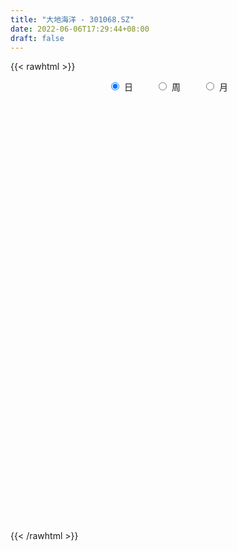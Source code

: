 ```yaml
---
title: "大地海洋 - 301068.SZ"
date: 2022-06-06T17:29:44+08:00
draft: false
---
```

{{< rawhtml >}}
    <div style="text-align: center">
        <label style="padding: 1rem;"><input style="margin-right: .5rem" type="radio" name="period" value="D" checked onclick="period_change(this)">日</label>
        <label style="padding: 1rem;"><input style="margin-right: .5rem" type="radio" name="period" value="W" onclick="period_change(this)">周</label>
        <label style="padding: 1rem;"><input style="margin-right: .5rem" type="radio" name="period" value="M" onclick="period_change(this)">月</label>
    </div>
    <div id="chart" style="height: 700px;"></div> 
    <script type="text/javascript">
        const D_v = [119397.33,87271.47,68967.44,62464.26,51916.36,39384.75,45348.56,45489.48,73780.84,56624.64,41861.44,32268.19,32357.58,26994.11,22027.19,27668.55,52796.64,38732.71,21372.43,16151.55,24221.53,22186.23,23438.37,21997.12,31447.99,33512.64,24855.85,40760.64,53987.56,69439.76,54622.84,30143.9,30093.05,30705.16,31530.84,33234.19,30632.75,34894.59,43031.49,32450.98,29248.18,24582.03,27864.67,16895.7,19085.38,9589.1,11204.92,10698.78,13734.86,11358.16,10038.83,15876.08,50258.63,79539.94,41841.14,29044.6,36438.4,27818.99,31028.59,16375.84,14502.88,15339.53,14261.33,25270.81,36837.49,31752.56,23422.35,27063.82,58344.51,55492.56,44330.12,40045.1,20647.23,27361.95,30120.78,23077.44,19826.09,19157.0,19857.62,19829.63,39434.7,47254.57,45356.77,35994.37,28903.74,19677.61,35669.33,24606.25,23614.99,20835.48,15825.53,21870.22,14656.31,10534.54,11902.92,13585.76,14520.64,11883.0,12209.15,15298.63,14239.34,12549.0,8036.73,12981.26,10765.92,8682.79,7850.18,7879.0,12322.25,9759.21,11362.17,18682.89,22760.56,21920.74,17441.0,13562.15,11405.43,7737.85,9046.21,6519.94,8753.14,7468.3,6291.44,11401.12,8006.3,6100.9,12689.57,9103.65,7077.59,12477.49,9642.91,9106.31,6737.63,10958.2,10493.12,9233.99,7220.44,6932.87,4401.65,5378.36,5828.79,3930.58,4770.18,5091.9,11618.37,10237.06,6358.78,5774.0,3904.23,5063.84,6468.76,6392.56,13648.34]
const D_histogram = [0.0,-0.3458917379,-0.6158833646,-0.7314858828,-0.8689519938,-0.917761274,-0.8552976125,-0.7244152789,-0.4780018765,-0.3286334028,-0.2918442952,-0.2968868249,-0.3189113152,-0.3420402263,-0.3281314406,-0.2590805557,-0.1087191581,-0.1594499588,-0.1494037706,-0.1231478653,-0.1573889759,-0.1067793627,-0.0385818124,0.0365142468,0.1234014544,0.2460282827,0.3381182458,0.4533333932,0.6219186693,0.8232729604,0.7213043055,0.6633018379,0.621621778,0.5909404229,0.598046816,0.6341221823,0.6014171769,0.5865724468,0.5479019208,0.5371958992,0.432949778,0.4175040753,0.2648455229,0.0974012553,-0.1090453022,-0.2350549678,-0.289467089,-0.2859184795,-0.2570627444,-0.22667347,-0.1791686548,-0.1121690668,0.3052173955,0.4142079248,0.4802357837,0.4509619652,0.43840467,0.3038814649,0.0680010564,-0.0756080873,-0.1581500715,-0.2104924329,-0.2304718015,-0.1590327764,-0.0279333672,0.0635518028,0.1150560577,0.18512577,0.3361271556,0.5483184012,0.4929278679,0.1586451754,-0.1322540116,-0.1270542829,-0.0262313921,0.0048562838,0.0122925479,-0.0752853529,-0.0632149763,-0.024913551,0.1293480319,0.2585650083,0.3908866634,0.4445747045,0.3717587149,0.331750476,0.2983304318,0.3154222603,0.3472428197,0.3137215792,0.2466693347,0.0830575602,-0.086101468,-0.2075539107,-0.3548063053,-0.5371433162,-0.6036908681,-0.7127765722,-0.8673465933,-1.0409838054,-1.0555528418,-1.0042657208,-0.8872119782,-0.6947604082,-0.5586443894,-0.4726350388,-0.4367793378,-0.4300521962,-0.4422310965,-0.4537645626,-0.4581492453,-0.3482891134,-0.1788077165,-0.1074309725,-0.0225454279,-0.0325086626,-0.075797826,-0.0379774324,-0.0769359867,-0.0756466276,-0.1249688523,-0.1061402064,-0.0383210859,0.051631053,0.0695741887,0.0291589376,-0.0674800503,-0.196053741,-0.200248616,-0.2815240494,-0.2594292139,-0.1590709666,-0.0668876034,0.0442098955,0.1618759071,0.2120277236,0.2633375498,0.2922997729,0.2954978439,0.2695809398,0.2638119325,0.2588851972,0.2662799537,0.2906138575,0.1998206317,0.2090125065,0.1931228475,0.1644580717,0.1455065146,0.1530883236,0.1720871259,0.1923864718,0.258585255]
const D_fast = [0.0,-0.4323646724,-0.8563271402,-1.1548011291,-1.5095052385,-1.7877548373,-1.9391155789,-1.989337065,-1.8624241317,-1.7952140087,-1.8313859749,-1.9106502108,-2.0124025299,-2.1210414976,-2.189165572,-2.1848848261,-2.061703218,-2.1522965084,-2.1796012628,-2.1841323238,-2.2577206785,-2.2338059059,-2.1752538088,-2.0910291878,-1.9732916166,-1.7891577176,-1.6125381931,-1.3839896973,-1.059924754,-0.6527522228,-0.5743948012,-0.4665718094,-0.3528464248,-0.2357926742,-0.079174577,0.1154313347,0.2330806236,0.3648790053,0.4631839595,0.5867769126,0.5907682359,0.6796985521,0.5932513804,0.4501574267,0.2164495436,0.0316761361,-0.0951027574,-0.1630337678,-0.1984437189,-0.2247228119,-0.2220101604,-0.1830528391,0.3106379721,0.5231804826,0.7092672874,0.7927339602,0.8897778325,0.8312249936,0.6123448492,0.4498336837,0.3277541816,0.222788712,0.145191393,0.1768722241,0.3009882914,0.4083614121,0.4886296814,0.6049808363,0.8400140107,1.1892848567,1.2571262903,0.9625048917,0.6385422017,0.6119783597,0.7062434025,0.7385451493,0.7490545504,0.6426553114,0.6389219439,0.6709949815,0.8575935723,1.0514518008,1.2814951217,1.446326839,1.4664505281,1.5093799082,1.550542472,1.6464898655,1.7651211299,1.8100302842,1.8046453734,1.6617979888,1.4711135937,1.2977726733,1.0618187024,0.7451958625,0.5277255935,0.2404457463,-0.1309609231,-0.5648440866,-0.8433013333,-1.0430806425,-1.1478298946,-1.1290684266,-1.1326135052,-1.1647629143,-1.2381020477,-1.3388879552,-1.4616246296,-1.5865992363,-1.7055212303,-1.6827333768,-1.557953909,-1.5134349082,-1.4341857205,-1.4522761209,-1.5145147408,-1.4861887053,-1.5443812563,-1.562003554,-1.6425679918,-1.6502743976,-1.5920355486,-1.4891756463,-1.4538389635,-1.4869644801,-1.6004734806,-1.7780606066,-1.8323176356,-1.9839740814,-2.0267365493,-1.9661460436,-1.8906845814,-1.7685346086,-1.6103996202,-1.5072408728,-1.3900966592,-1.2880594928,-1.2109869608,-1.1695086299,-1.1093246541,-1.0495300901,-0.9755653452,-0.878577977,-0.919416045,-0.8579710435,-0.8255799907,-0.8131302485,-0.795705177,-0.749851287,-0.6878307033,-0.6194347394,-0.4885896424]
const D_slow = [0.0,-0.0864729345,-0.2404437756,-0.4233152463,-0.6405532448,-0.8699935633,-1.0838179664,-1.2649217861,-1.3844222552,-1.4665806059,-1.5395416797,-1.6137633859,-1.6934912147,-1.7790012713,-1.8610341314,-1.9258042704,-1.9529840599,-1.9928465496,-2.0301974922,-2.0609844586,-2.1003317025,-2.1270265432,-2.1366719963,-2.1275434346,-2.096693071,-2.0351860003,-1.9506564389,-1.8373230906,-1.6818434232,-1.4760251832,-1.2956991068,-1.1298736473,-0.9744682028,-0.8267330971,-0.6772213931,-0.5186908475,-0.3683365533,-0.2216934416,-0.0847179614,0.0495810134,0.1578184579,0.2621944768,0.3284058575,0.3527561713,0.3254948458,0.2667311038,0.1943643316,0.1228847117,0.0586190256,0.0019506581,-0.0428415056,-0.0708837723,0.0054205766,0.1089725578,0.2290315037,0.341771995,0.4513731625,0.5273435287,0.5443437928,0.525441771,0.4859042531,0.4332811449,0.3756631945,0.3359050004,0.3289216586,0.3448096093,0.3735736238,0.4198550663,0.5038868551,0.6409664554,0.7641984224,0.8038597163,0.7707962134,0.7390326426,0.7324747946,0.7336888655,0.7367620025,0.7179406643,0.7021369202,0.6959085325,0.7282455404,0.7928867925,0.8906084584,1.0017521345,1.0946918132,1.1776294322,1.2522120402,1.3310676052,1.4178783102,1.496308705,1.5579760386,1.5787404287,1.5572150617,1.505326584,1.4166250077,1.2823391787,1.1314164616,0.9532223186,0.7363856702,0.4761397189,0.2122515084,-0.0388149218,-0.2606179163,-0.4343080184,-0.5739691157,-0.6921278754,-0.8013227099,-0.908835759,-1.0193935331,-1.1328346737,-1.247371985,-1.3344442634,-1.3791461925,-1.4060039357,-1.4116402926,-1.4197674583,-1.4387169148,-1.4482112729,-1.4674452696,-1.4863569265,-1.5175991395,-1.5441341911,-1.5537144626,-1.5408066994,-1.5234131522,-1.5161234178,-1.5329934303,-1.5820068656,-1.6320690196,-1.702450032,-1.7673073354,-1.8070750771,-1.8237969779,-1.8127445041,-1.7722755273,-1.7192685964,-1.6534342089,-1.5803592657,-1.5064848047,-1.4390895698,-1.3731365866,-1.3084152873,-1.2418452989,-1.1691918345,-1.1192366766,-1.06698355,-1.0187028381,-0.9775883202,-0.9412116916,-0.9029396107,-0.8599178292,-0.8118212112,-0.7471748975]
const D_data = [['2021-09-28', 33.18, 36.13, 33.18, 43.98],['2021-09-29', 32.0, 30.71, 30.66, 35.85],['2021-09-30', 29.95, 29.58, 29.01, 31.15],['2021-10-08', 30.2, 29.88, 29.59, 32.15],['2021-10-11', 29.0, 28.2, 27.8, 29.0],['2021-10-12', 27.93, 27.98, 27.21, 28.32],['2021-10-13', 27.58, 28.56, 27.58, 28.98],['2021-10-14', 28.0, 29.14, 27.99, 29.8],['2021-10-15', 29.0, 30.94, 27.91, 32.97],['2021-10-18', 30.16, 30.27, 29.65, 31.89],['2021-10-19', 30.04, 28.9, 28.82, 30.09],['2021-10-20', 28.6, 28.0, 27.95, 28.77],['2021-10-21', 27.0, 27.23, 26.71, 27.39],['2021-10-22', 27.08, 26.58, 26.56, 27.67],['2021-10-25', 26.3, 26.49, 26.07, 26.78],['2021-10-26', 26.4, 26.9, 26.21, 27.0],['2021-10-27', 27.23, 28.09, 26.82, 28.81],['2021-10-28', 27.39, 25.45, 25.33, 27.5],['2021-10-29', 25.2, 25.69, 25.05, 26.0],['2021-11-01', 25.69, 25.59, 25.2, 25.83],['2021-11-02', 25.4, 24.4, 24.27, 25.8],['2021-11-03', 24.5, 25.1, 24.0, 25.1],['2021-11-04', 25.1, 25.28, 25.1, 25.88],['2021-11-05', 25.1, 25.45, 25.1, 25.86],['2021-11-08', 26.53, 25.8, 25.59, 26.99],['2021-11-09', 25.52, 26.67, 25.51, 26.71],['2021-11-10', 26.43, 26.82, 25.98, 26.9],['2021-11-11', 26.71, 27.72, 26.71, 28.24],['2021-11-12', 27.41, 29.34, 27.04, 29.71],['2021-11-15', 32.4, 31.11, 30.0, 33.51],['2021-11-16', 30.85, 28.0, 27.9, 31.3],['2021-11-17', 27.88, 28.5, 27.88, 28.82],['2021-11-18', 28.11, 28.8, 27.85, 29.08],['2021-11-19', 28.54, 29.1, 28.0, 29.5],['2021-11-22', 28.74, 29.88, 28.6, 30.24],['2021-11-23', 29.77, 30.77, 29.5, 30.8],['2021-11-24', 30.53, 30.35, 29.88, 30.93],['2021-11-25', 30.22, 30.88, 29.11, 31.1],['2021-11-26', 30.52, 30.87, 30.3, 32.35],['2021-11-29', 30.28, 31.52, 29.8, 31.68],['2021-11-30', 31.8, 30.44, 30.21, 31.98],['2021-12-01', 30.23, 31.6, 30.05, 31.6],['2021-12-02', 31.9, 29.74, 29.49, 32.28],['2021-12-03', 29.74, 28.88, 28.61, 30.08],['2021-12-06', 28.89, 27.42, 27.31, 28.99],['2021-12-07', 27.99, 27.43, 26.95, 27.99],['2021-12-08', 27.46, 27.66, 27.4, 28.25],['2021-12-09', 27.65, 28.04, 27.55, 28.12],['2021-12-10', 28.09, 28.24, 27.7, 28.57],['2021-12-13', 28.24, 28.23, 27.98, 28.48],['2021-12-14', 28.23, 28.49, 28.02, 28.78],['2021-12-15', 28.1, 28.92, 28.1, 29.24],['2021-12-16', 30.88, 34.7, 30.88, 34.7],['2021-12-17', 34.66, 32.56, 32.27, 34.66],['2021-12-20', 31.81, 32.88, 31.6, 33.4],['2021-12-21', 32.11, 32.2, 30.94, 32.4],['2021-12-22', 32.17, 32.71, 31.12, 33.5],['2021-12-23', 32.86, 31.15, 31.1, 32.9],['2021-12-24', 30.66, 29.1, 29.03, 31.6],['2021-12-27', 28.98, 29.3, 28.51, 29.68],['2021-12-28', 30.0, 29.43, 28.9, 30.0],['2021-12-29', 29.24, 29.36, 28.0, 29.67],['2021-12-30', 29.13, 29.45, 29.13, 29.84],['2021-12-31', 29.7, 30.63, 29.39, 31.2],['2022-01-04', 30.4, 31.9, 30.4, 32.59],['2022-01-05', 31.99, 32.07, 31.03, 32.9],['2022-01-06', 32.57, 32.08, 31.31, 32.77],['2022-01-07', 32.12, 32.82, 32.12, 33.37],['2022-01-24', 37.99, 34.71, 32.6, 37.99],['2022-01-25', 34.0, 36.9, 33.24, 40.18],['2022-01-26', 35.39, 34.49, 34.3, 38.2],['2022-01-27', 33.17, 30.31, 28.5, 33.19],['2022-01-28', 30.21, 29.28, 29.01, 30.5],['2022-02-07', 29.54, 32.22, 29.54, 33.9],['2022-02-08', 32.22, 33.75, 31.02, 34.26],['2022-02-09', 34.33, 33.33, 32.94, 34.68],['2022-02-10', 33.83, 33.25, 33.09, 34.9],['2022-02-11', 32.57, 31.92, 31.8, 33.24],['2022-02-14', 31.26, 33.01, 31.13, 33.34],['2022-02-15', 33.0, 33.54, 31.67, 33.84],['2022-02-16', 32.8, 35.66, 32.5, 36.0],['2022-02-17', 35.5, 36.38, 34.99, 37.99],['2022-02-18', 34.3, 37.51, 33.6, 39.0],['2022-02-21', 36.42, 37.5, 36.0, 38.98],['2022-02-22', 37.5, 36.34, 35.5, 38.0],['2022-02-23', 35.77, 36.89, 35.77, 37.41],['2022-02-24', 36.43, 37.2, 36.43, 39.81],['2022-02-25', 38.08, 38.22, 36.2, 38.58],['2022-02-28', 37.95, 39.0, 36.8, 39.3],['2022-03-01', 38.6, 38.65, 37.89, 39.1],['2022-03-02', 38.15, 38.4, 37.62, 38.93],['2022-03-03', 38.41, 36.92, 36.51, 38.93],['2022-03-04', 36.96, 36.17, 35.93, 37.49],['2022-03-07', 36.8, 36.08, 35.51, 36.95],['2022-03-08', 36.19, 35.01, 34.89, 36.58],['2022-03-09', 34.79, 33.51, 32.61, 35.45],['2022-03-10', 33.79, 34.0, 33.44, 35.4],['2022-03-11', 33.73, 32.61, 32.0, 33.82],['2022-03-14', 32.57, 30.81, 30.6, 32.57],['2022-03-15', 30.46, 29.0, 28.88, 31.6],['2022-03-16', 29.26, 29.69, 28.64, 30.08],['2022-03-17', 30.02, 29.8, 29.51, 30.85],['2022-03-18', 29.55, 30.3, 29.55, 30.84],['2022-03-21', 30.69, 31.4, 30.06, 31.43],['2022-03-22', 31.01, 31.01, 30.6, 31.54],['2022-03-23', 31.01, 30.48, 30.35, 31.45],['2022-03-24', 30.03, 29.71, 29.53, 30.31],['2022-03-25', 29.5, 28.99, 28.99, 30.09],['2022-03-28', 27.81, 28.25, 27.0, 28.59],['2022-03-29', 28.4, 27.68, 27.5, 28.65],['2022-03-30', 27.35, 27.19, 26.73, 27.84],['2022-03-31', 27.5, 28.4, 26.94, 28.84],['2022-04-01', 28.08, 29.5, 27.6, 29.57],['2022-04-06', 27.91, 28.61, 27.32, 29.22],['2022-04-07', 28.19, 28.95, 28.19, 29.58],['2022-04-08', 28.82, 27.74, 27.72, 29.66],['2022-04-11', 27.74, 26.93, 26.81, 27.98],['2022-04-12', 26.95, 27.68, 26.8, 27.84],['2022-04-13', 27.9, 26.46, 26.42, 27.9],['2022-04-14', 26.53, 26.59, 26.45, 27.09],['2022-04-15', 26.27, 25.53, 25.35, 26.51],['2022-04-18', 25.0, 25.99, 24.96, 26.37],['2022-04-19', 25.99, 26.56, 25.62, 26.85],['2022-04-20', 26.56, 27.05, 26.56, 27.77],['2022-04-21', 26.8, 26.27, 25.6, 26.89],['2022-04-22', 25.82, 25.3, 25.08, 26.04],['2022-04-25', 25.0, 23.99, 23.87, 26.2],['2022-04-26', 23.99, 22.65, 22.34, 24.48],['2022-04-27', 22.4, 23.46, 21.77, 23.53],['2022-04-28', 23.0, 21.83, 21.63, 23.8],['2022-04-29', 21.98, 22.5, 21.61, 23.05],['2022-05-05', 23.63, 23.39, 22.34, 23.99],['2022-05-06', 23.11, 23.46, 22.59, 23.99],['2022-05-09', 23.43, 23.98, 23.12, 24.15],['2022-05-10', 23.5, 24.51, 23.4, 24.57],['2022-05-11', 24.3, 24.02, 24.02, 25.0],['2022-05-12', 24.15, 24.26, 23.65, 24.48],['2022-05-13', 24.63, 24.19, 23.82, 24.63],['2022-05-16', 24.19, 23.97, 23.64, 24.58],['2022-05-17', 23.97, 23.56, 23.15, 24.05],['2022-05-18', 23.2, 23.74, 22.8, 24.07],['2022-05-19', 23.34, 23.74, 23.18, 23.97],['2022-05-20', 23.79, 23.93, 23.7, 24.25],['2022-05-23', 23.99, 24.28, 23.85, 24.35],['2022-05-24', 24.68, 22.69, 22.55, 24.78],['2022-05-25', 22.69, 23.73, 22.62, 23.8],['2022-05-26', 23.81, 23.41, 22.83, 24.0],['2022-05-27', 24.0, 23.13, 22.94, 24.01],['2022-05-30', 23.2, 23.11, 22.56, 23.59],['2022-05-31', 23.11, 23.4, 22.59, 23.43],['2022-06-01', 23.3, 23.62, 23.01, 23.86],['2022-06-02', 23.35, 23.77, 22.92, 23.99],['2022-06-06', 23.77, 24.65, 23.56, 24.88]]
const W_v = [275636.24,62464.26,255919.99,190105.96,162597.52,107994.8,184564.68,215004.71,173323.86,131041.56,64313.04,167071.64,166171.72,85750.39,119076.22,218859.52,119543.26,171733.29,144851.3,96802.53,62426.86,62332.85,48159.15,74887.08,52923.89,43462.57,39268.06,50991.21,15843.94,44838.62,24309.56,39080.11,21829.39,13648.34]
const W_histogram = [0.0,0.0191452991,0.0977446612,-0.1366261482,-0.3331158006,-0.4533212456,-0.2548116969,-0.1299301473,0.0708259429,0.0684989167,0.0250030374,0.2744620698,0.1973355318,0.2375549606,0.3907944215,0.2402736699,0.3010979785,0.6787766109,0.9222775881,0.8906750777,0.5899049857,0.2146203004,-0.1243671444,-0.3064022939,-0.5246879462,-0.7817738954,-0.9215614537,-1.1424117292,-1.1599350056,-1.0611325952,-0.9553598349,-0.8830470573,-0.7415870251,-0.5471959359]
const W_fast = [0.0,0.0239316239,0.1269671512,-0.1415601952,-0.4213287977,-0.6548645541,-0.5200579296,-0.4276589169,-0.209196341,-0.194398638,-0.231643758,0.086430792,0.0586381369,0.1582463058,0.409184372,0.3187320379,0.4548308412,1.0022036262,1.4762740005,1.6673402596,1.514046414,1.1924168038,0.822337573,0.5637018499,0.2142442111,-0.238285212,-0.6084631337,-1.1149163415,-1.4224233693,-1.5889041077,-1.7219713061,-1.8704202928,-1.9143570169,-1.8567649117]
const W_slow = [0.0,0.0047863248,0.0292224901,-0.004934047,-0.0882129971,-0.2015433085,-0.2652462327,-0.2977287696,-0.2800222839,-0.2628975547,-0.2566467953,-0.1880312779,-0.1386973949,-0.0793086548,0.0183899506,0.078458368,0.1537328627,0.3234270154,0.5539964124,0.7766651819,0.9241414283,0.9777965034,0.9467047173,0.8701041438,0.7389321573,0.5434886834,0.31309832,0.0274953877,-0.2624883637,-0.5277715125,-0.7666114712,-0.9873732355,-1.1727699918,-1.3095689758]
const W_data = [['2021-09-30', 33.18, 29.58, 29.01, 43.98],['2021-10-08', 30.2, 29.88, 29.59, 32.15],['2021-10-15', 29.0, 30.94, 27.21, 32.97],['2021-10-22', 30.16, 26.58, 26.56, 31.89],['2021-10-29', 26.3, 25.69, 25.05, 28.81],['2021-11-05', 25.69, 25.45, 24.0, 25.88],['2021-11-12', 26.53, 29.34, 25.51, 29.71],['2021-11-19', 32.4, 29.1, 27.85, 33.51],['2021-11-26', 28.74, 30.87, 28.6, 32.35],['2021-12-03', 30.28, 28.88, 28.61, 32.28],['2021-12-10', 28.89, 28.24, 26.95, 28.99],['2021-12-17', 28.24, 32.56, 27.98, 34.7],['2021-12-24', 31.81, 29.1, 29.03, 33.5],['2021-12-31', 28.98, 30.63, 28.0, 31.2],['2022-01-07', 30.4, 32.82, 30.4, 33.37],['2022-01-28', 37.99, 29.28, 28.5, 40.18],['2022-02-11', 29.54, 31.92, 29.54, 34.9],['2022-02-18', 31.26, 37.51, 31.13, 39.0],['2022-02-25', 36.42, 38.22, 35.5, 39.81],['2022-03-04', 37.95, 36.17, 35.93, 39.3],['2022-03-11', 36.8, 32.61, 32.0, 36.95],['2022-03-18', 32.57, 30.3, 28.64, 32.57],['2022-03-25', 30.69, 28.99, 28.99, 31.54],['2022-04-01', 27.81, 29.5, 26.73, 29.57],['2022-04-08', 27.91, 27.74, 27.32, 29.66],['2022-04-15', 27.74, 25.53, 25.35, 27.98],['2022-04-22', 25.0, 25.3, 24.96, 27.77],['2022-04-29', 25.0, 22.5, 21.61, 26.2],['2022-05-06', 23.63, 23.46, 22.34, 23.99],['2022-05-13', 23.43, 24.19, 23.12, 25.0],['2022-05-20', 24.19, 23.93, 22.8, 24.58],['2022-05-27', 23.99, 23.13, 22.55, 24.78],['2022-06-02', 23.2, 23.77, 22.56, 23.99],['2022-06-10', 23.77, 24.65, 23.56, 24.88]]
const M_v = [275636.24,671087.7300000001,742587.21,552649.1900000001,337935.74,459742.84,298232.92,209406.29,133040.3,26509.66]
const M_histogram = [0.0,-0.2482507123,-0.08713602,0.0313051323,0.0184399025,0.6303683031,0.3036152833,-0.2951051129,-0.5982707611,-0.6765962124]
const M_fast = [0.0,-0.3103133903,-0.1709827031,-0.0447152677,-0.0529705219,0.7165499545,0.4657007555,-0.2067959189,-0.6595292574,-0.9070037618]
const M_slow = [0.0,-0.0620626781,-0.0838466831,-0.0760204,-0.0714104244,0.0861816514,0.1620854722,0.088309194,-0.0612584963,-0.2304075494]
const M_data = [['2021-09-30', 33.18, 29.58, 29.01, 43.98],['2021-10-29', 30.2, 25.69, 25.05, 32.97],['2021-11-30', 25.69, 30.44, 24.0, 33.51],['2021-12-31', 30.23, 30.63, 26.95, 34.7],['2022-01-28', 30.4, 29.28, 28.5, 40.18],['2022-02-28', 29.54, 39.0, 29.54, 39.81],['2022-03-31', 38.6, 28.4, 26.73, 39.1],['2022-04-29', 28.08, 22.5, 21.61, 29.66],['2022-05-31', 23.63, 23.4, 22.34, 25.0],['2022-06-30', 23.3, 24.65, 22.92, 24.88]]
        const D_a = [null,null,null,null,null,null,null,null,null,null,null,null,null,null,null,null,null,null,null,null,null,24.0,null,null,null,null,null,null,null,33.51,null,null,null,null,null,null,null,null,null,null,null,null,null,null,null,26.95,null,null,null,null,null,null,34.7,null,null,null,null,null,null,null,null,28.0,null,null,null,null,null,null,null,40.18,null,null,null,null,null,null,null,null,31.13,null,null,null,null,null,null,null,39.81,null,null,null,null,null,null,null,null,null,null,null,null,null,28.64,null,null,null,31.54,null,null,null,null,null,26.73,null,null,null,null,29.66,null,null,null,null,null,null,null,null,null,null,null,null,null,null,21.61,null,null,null,null,25.0,null,null,null,null,null,null,null,null,null,null,null,null,22.56,null,null,null,null]
const W_a = [null,null,null,null,null,24.0,null,null,null,null,null,null,null,null,null,40.18,null,null,null,null,null,null,null,null,null,null,null,21.61,null,null,null,null,null,null]
const M_a = [null,null,24.0,null,null,null,null,null,null,null]
        const D_b = [[{ coord: ['2021-11-03', 33.51] }, { coord: ['2022-04-08', 26.95] }]]
const W_b = []
const M_b = []
    </script>
{{< /rawhtml >}}